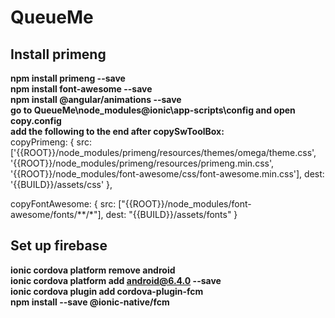 # QueueMe

## Install primeng
**npm install primeng --save** <br/>
**npm install font-awesome --save** <br/>
**npm install @angular/animations --save** <br/>
**go to QueueMe\node_modules\@ionic\app-scripts\config and open copy.config** <br/>
**add the following to the end after copySwToolBox:** <br/>
copyPrimeng: {
    src: ['{{ROOT}}/node_modules/primeng/resources/themes/omega/theme.css', '{{ROOT}}/node_modules/primeng/resources/primeng.min.css', '{{ROOT}}/node_modules/font-awesome/css/font-awesome.min.css'],
    dest: '{{BUILD}}/assets/css'
  }, 
  
  copyFontAwesome: {
    src: ["{{ROOT}}/node_modules/font-awesome/fonts/**/*"],
    dest: "{{BUILD}}/assets/fonts"
  }


## Set up firebase
**ionic cordova platform remove android** <br/>
**ionic cordova platform add android@6.4.0 --save** <br/>
**ionic cordova plugin add cordova-plugin-fcm** <br/>
**npm install --save @ionic-native/fcm** <br/>

